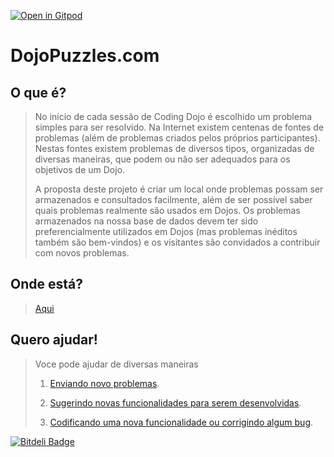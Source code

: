 [![Open in Gitpod](https://gitpod.io/button/open-in-gitpod.svg)](https://gitpod.io/#https://github.com/berrondo/dojopuzzles/blob/django-version-upgrade)

DojoPuzzles.com
===============

O que é?
--------
> No início de cada sessão de Coding Dojo é escolhido um problema simples para ser resolvido. Na Internet existem centenas de fontes de problemas (além de problemas criados pelos próprios participantes). Nestas fontes existem problemas de diversos tipos, organizadas de diversas maneiras, que podem ou não ser adequados para os objetivos de um Dojo.
>
> A proposta deste projeto é criar um local onde problemas possam ser armazenados e consultados facilmente, além de ser possível saber quais problemas realmente são usados em Dojos. Os problemas armazenados na nossa base de dados devem ter sido preferencialmente utilizados em Dojos (mas problemas inéditos também são bem-vindos) e os visitantes são convidados a contribuir com novos problemas.

Onde está?
----------
>[Aqui](http://dojopuzzles.com)

Quero ajudar!
----------------------
> Voce pode ajudar de diversas maneiras
>
> 1. [Enviando novo problemas](http://dojopuzzles.com/contribuicoes/contribua/).
>
> 2. [Sugerindo novas funcionalidades para serem desenvolvidas](http://dojopuzzles.com/contribuicoes/contribua/).
>
> 3. [Codificando uma nova funcionalidade ou corrigindo algum bug](https://github.com/rennerocha/dojopuzzles/issues).


[![Bitdeli Badge](https://d2weczhvl823v0.cloudfront.net/rennerocha/dojopuzzles/trend.png)](https://bitdeli.com/free "Bitdeli Badge")

